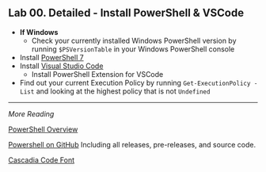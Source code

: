 ## Lab 00. Detailed - Install PowerShell & VSCode

- **If Windows**
    - Check your currently installed Windows PowerShell version by running `$PSVersionTable` in your Windows PowerShell console
- Install [PowerShell 7](https://github.com/PowerShell/PowerShell/releases/tag/v7.1.3)
- Install [Visual Studio Code](http://aka.ms/vscode)
    - Install PowerShell Extension for VSCode
- Find out your current Execution Policy by running `Get-ExecutionPolicy -List` and looking at the highest policy that is not `Undefined`

---

*More Reading*

[PowerShell Overview](https://docs.microsoft.com/en-us/powershell/scripting/overview)

[Powershell on GitHub](https://github.com/PowerShell/PowerShell) Including all releases, pre-releases, and source code.

[Cascadia Code Font](https://github.com/microsoft/cascadia-code)

